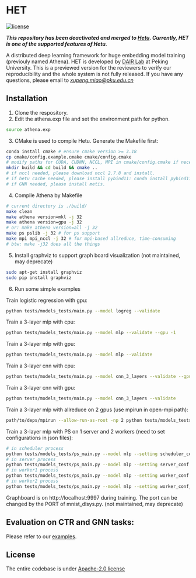 # HET

[![license](https://img.shields.io/github/license/apache/zookeeper?color=282661)](https://github.com/Hsword/Het/blob/main/LICENSE)

***This repository has been deactivated and merged to [Hetu](https://github.com/PKU-DAIR/Hetu). Currently, HET is one of the supported features of Hetu.***

A distributed deep learning framework for huge embedding model training (previouly named Athena). HET is developed by <a href="http://net.pku.edu.cn/~cuibin/" target="_blank" rel="nofollow">DAIR Lab</a> at Peking University. This is a previewed version for the reviewers to verify our reproducibility and the whole system is not fully released. If you have any questions, please email to *xupeng.miao@pku.edu.cn*

## Installation
1. Clone the respository.
2. Edit the athena.exp file and set the environment path for python.

```bash
source athena.exp
```

3. CMake is used to compile Hetu. Generate the Makefile first:
```bash
conda install cmake # ensure cmake version >= 3.18
cp cmake/config.example.cmake cmake/config.cmake
# modify paths for CUDA, CUDNN, NCCL, MPI in cmake/config.cmake if necessary
mkdir build && cd build && cmake ..
# if nccl needed, please download nccl 2.7.8 and install.
# if hetu cache needed, please install pybind11: conda install pybind11.
# if GNN needed, please install metis.
```

4. Compile Athena by Makefile
```bash
# current directory is ./build/
make clean
make athena version=mkl -j 32
make athena version=gpu -j 32
# or: make athena version=all -j 32
make ps pslib -j 32 # for ps support
make mpi mpi_nccl -j 32 # for mpi-based allreduce, time-consuming
# btw: make -j32 does all the things
```

5. Install graphviz to support graph board visualization (not maintained, may deprecate)
```bash
sudo apt-get install graphviz
sudo pip install graphviz
```

6. Run some simple examples

Train logistic regression with gpu:

```bash
python tests/models_tests/main.py --model logreg --validate
```

Train a 3-layer mlp with cpu:

```bash
python tests/models_tests/main.py --model mlp --validate --gpu -1
```

Train a 3-layer mlp with gpu:

```bash
python tests/models_tests/main.py --model mlp --validate
```

Train a 3-layer cnn with cpu:

```bash
python tests/models_tests/main.py --model cnn_3_layers --validate --gpu -1
```

Train a 3-layer cnn with gpu:

```bash
python tests/models_tests/main.py --model cnn_3_layers --validate
```

Train a 3-layer mlp with allreduce on 2 gpus (use mpirun in open-mpi path):
```bash
path/to/deps/mpirun --allow-run-as-root -np 2 python tests/models_tests/allreduce_main.py --model mlp --validate
```

Train a 3-layer mlp with PS on 1 server and 2 workers (need to set configurations in json files):
```bash
# in scheduler process
python tests/models_tests/ps_main.py --model mlp --setting scheduler_conf.json
# in server process
python tests/models_tests/ps_main.py --model mlp --setting server_conf.json
# in worker1 process
python tests/models_tests/ps_main.py --model mlp --setting worker_conf.json --validate
# in worker2 process
python tests/models_tests/ps_main.py --model mlp --setting worker_conf_2.json --validate
```

Graphboard is on http://localhost:9997 during training. The port can be changed by the PORT of mnist_dlsys.py. (not maintained, may deprecate)


## Evaluation on CTR and GNN tasks: 
Please refer to our [examples](het_examples/).

## License

The entire codebase is under [Apache-2.0 license](LICENSE)
